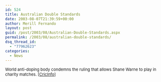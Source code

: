 ```yaml
---
id: 524
title: Australian Double Standards
date: 2003-08-07T21:39:59+00:00
author: Merill Fernando
layout: post
guid: /post/2003/08/Australian-Double-Standards.aspx
permalink: /2003/08/australian-double-standards/
dsq_thread_id:
  - "77962623"
categories:
  - News
---
```

<body xmlns="http://www.w3.org/1999/xhtml">
    <font size="2"> 
    <p>
        World anti-doping body condemns the ruling that allows Shane Warne to play in charity
        matches. [<a href="http://www.cricinfo.com/link_to_database/ARCHIVE/CRICKET_NEWS/2003/AUG/230788_AUS_07AUG2003.html">CricInfo</a>]
    </p>
    </font>
</body>